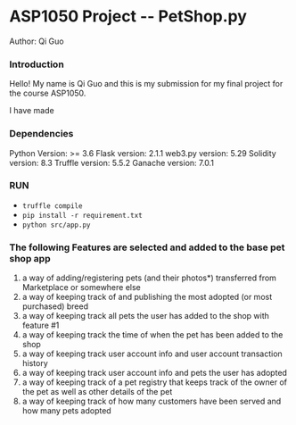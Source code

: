 # ASP1050 Project -- PetShop.py
Author: Qi Guo

### Introduction
Hello! My name is Qi Guo and this is my submission for my final project for the course ASP1050.

I have made 

### Dependencies
Python Version: >= 3.6
Flask version: 2.1.1
web3.py version: 5.29
Solidity version: 8.3
Truffle version: 5.5.2
Ganache version: 7.0.1

### RUN
- `truffle compile`
- `pip install -r requirement.txt` 
- `python src/app.py` 

### The following Features are selected and added to the base pet shop app
1. a way of adding/registering pets (and their photos*) transferred from Marketplace or somewhere else
2. a way of keeping track of and publishing the most adopted (or most purchased) breed
3. a way of keeping track all pets the user has added to the shop with feature #1
4. a way of keeping track the time of when the pet has been added to the shop
5. a way of keeping track user account info and user account transaction history
6. a way of keeping track user account info and pets the user has adopted
7. a way of keeping track of a pet registry that keeps track of the owner of the pet as well as other details of the pet 
8. a way of keeping track of how many customers have been served and how many pets adopted
